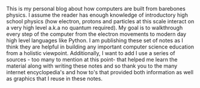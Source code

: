 This is my personal blog about how computers are built from barebones physics. I assume the reader has
enough knowledge of introductory high school physics (how electron, protons and particles at this scale interact
on a very high level a.k.a no quantum required). 
My goal is to walkthrough every step of the computer from the electron movements 
to modern day high level languages like Python. 
I am publishing these set of notes as I think they are helpful in building any important computer science education from a holistic viewpoint. Additionally, I want to add I use a series of sources - too many to mention at this point- that helped me learn the material along with writing these notes and so thank you to the many internet encyclopedia's and how to's that provided both information as well as graphics that I reuse in these notes. 
